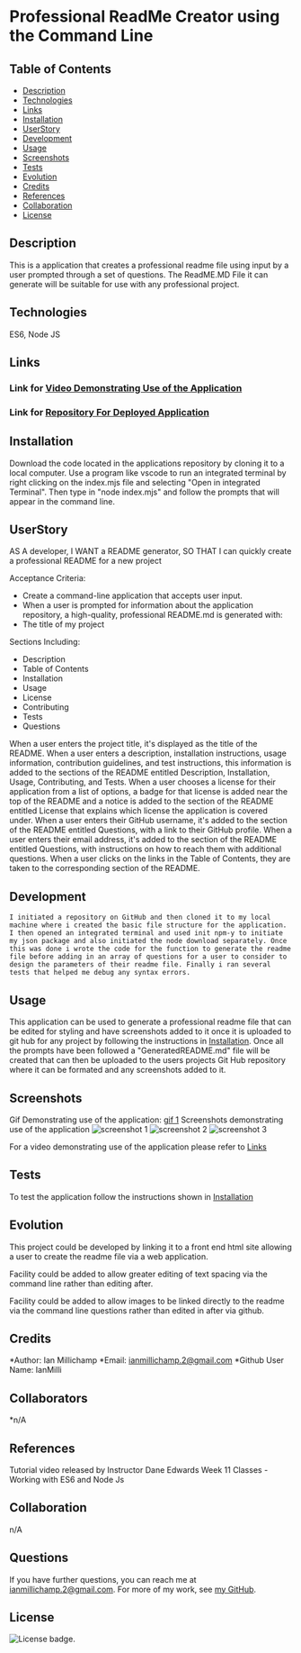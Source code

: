 # Professional ReadMe Creator using the Command Line
 
   ## Table of Contents

   * [Description](#description)
   * [Technologies](#technologies)
   * [Links](#links)
   * [Installation](#installation)
   * [UserStory](#userstory)
   * [Development](#development)
   * [Usage](#usage)
   * [Screenshots](#screenshots)
   * [Tests](#tests)
   * [Evolution](#evolution)
   * [Credits](#credits)
   * [References](#references)
   * [Collaboration](#collaboration)
   * [License](#license)
   
   ## Description

   This is a application that creates a professional readme file using input by a user prompted through a set of questions. The ReadME.MD File it can generate will be suitable for use with any professional project.

   ## Technologies 

   ES6, Node JS

   ## Links

   ### Link for [Video Demonstrating Use of the Application](https://drive.google.com/file/d/1cMYT_G-fz5oYWfpn78-EGZPbTqDTqUYE/view)
   
   ### Link for [Repository For Deployed Application](https://github.com/IanMilli/Professional-ReadMe-Creator)
   
   ## Installation

   Download the code located in the applications repository by cloning it to a local computer. Use a program like vscode to run an integrated terminal by right clicking on the index.mjs file and selecting "Open in integrated Terminal". Then type in "node index.mjs" and follow the prompts that will appear in the command line.

   ## UserStory
   AS A developer, I WANT a README generator, SO THAT I can quickly create a professional README for a new project

   Acceptance Criteria:
   
   * Create a command-line application that accepts user input.
   * When a user is prompted for information about the application repository, a high-quality, professional README.md is generated with:
   * The title of my project

   Sections Including:
   * Description
   * Table of Contents
   * Installation
   * Usage
   * License
   * Contributing
   * Tests
   * Questions

   When a user enters the project title, it's displayed as the title of the README.
   When a user enters a description, installation instructions, usage information, contribution guidelines, and test instructions, this information is added to the sections of the README entitled Description, Installation, Usage, Contributing, and Tests.
   When a user chooses a license for their application from a list of options, a badge for that license is added near the top of the README and a notice is added to the section of the README entitled License that explains which license the application is covered under.
   When a user enters their GitHub username, it's added to the section of the README entitled Questions, with a link to their GitHub profile.
   When a user enters their email address, it's added to the section of the README entitled Questions, with instructions on how to reach them with additional questions.
   When a user clicks on the links in the Table of Contents, they are taken to the corresponding section of the README.

   ## Development
    
    I initiated a repository on GitHub and then cloned it to my local machine where i created the basic file structure for the application. I then opened an integrated terminal and used init npm-y to initiate my json package and also initiated the node download separately. Once this was done i wrote the code for the function to generate the readme file before adding in an array of questions for a user to consider to design the parameters of their readme file. Finally i ran several tests that helped me debug any syntax errors.


   ## Usage
  
  This application can be used to generate a professional readme file that can be edited for styling and have screenshots added to it once it is uploaded to git hub for any project by following the instructions in [Installation](#installation). Once all the prompts have been followed a "GeneratedREADME.md" file will be created that can then be uploaded to the users projects Git Hub repository where it can be formated and any screenshots added to it.
 

   ## Screenshots

   Gif Demonstrating use of the application:
[gif 1](https://github.com/IanMilli/Professional-ReadMe-Creator/blob/main/images%20and%20gif/Untitled_%20Feb%2017%2C%202023%208_09%20PM.gif)
   Screenshots demonstrating use of the application
![screenshot 1](https://user-images.githubusercontent.com/120601739/219795590-613566e9-4499-441a-a3fe-a721a3f6b521.png)
![screenshot 2](https://user-images.githubusercontent.com/120601739/219795612-908eb942-bb79-45d3-8d89-3d910a507dfb.png)
![screenshot 3](https://user-images.githubusercontent.com/120601739/219795635-502573ea-886c-492b-86ed-dc756212c2d7.png)

   For a video demonstrating use of the application please refer to [Links](#links)

   ## Tests

   To test the application follow the instructions shown in [Installation](#installation)
   

   ## Evolution

   This project could be developed by linking it to a front end html site allowing a user to create the readme file via a web application. 
   
   Facility could be added to allow greater editing of text spacing via the command line rather than editing after.
   
   Facility could be added to allow images to be linked directly to the readme via the command line questions rather than edited in after via github.

   ## Credits

   *Author:                      Ian Millichamp
   *Email:                       ianmillichamp.2@gmail.com
   *Github User Name:            IanMilli

   ## Collaborators
   *n/A

   ## References

   Tutorial video released by Instructor Dane Edwards
   Week 11 Classes - Working with ES6 and Node Js

   ## Collaboration

   n/A

   ## Questions

   If you have further questions, you can reach me at ianmillichamp.2@gmail.com. For more of my work, see [my GitHub](https://github.com/https://github.com/IanMilli).
  
   ## License

   ![License badge](https://img.shields.io/badge/license-MIT-brightgreen).
 
